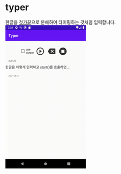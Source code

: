 # typer

한글을 [첫가끝](https://pat.im/1176)으로 분해하여 타이핑하는 것처럼 입력합니다.  
<img src="https://github.com/mond-al/typer/blob/main/demo.gif?raw=true" width="50%">
